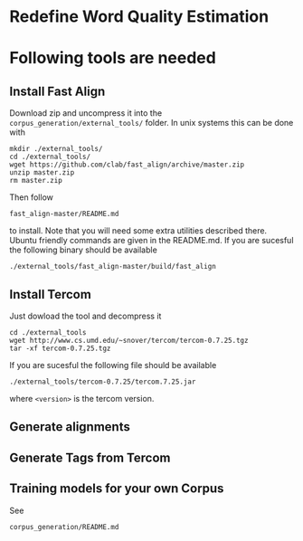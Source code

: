 Redefine Word Quality Estimation
======

# Following tools are needed

## Install Fast Align

Download zip and uncompress it into the `corpus_generation/external_tools/`
folder. In unix systems this can be done with

    mkdir ./external_tools/
    cd ./external_tools/
    wget https://github.com/clab/fast_align/archive/master.zip
    unzip master.zip
    rm master.zip
    
Then follow 

    fast_align-master/README.md 
    
to install. Note that you will need some extra utilities described there.
Ubuntu friendly commands are given in the README.md. If you are sucesful the
following binary should be available

    ./external_tools/fast_align-master/build/fast_align  

## Install Tercom

Just dowload the tool and decompress it

    cd ./external_tools
    wget http://www.cs.umd.edu/~snover/tercom/tercom-0.7.25.tgz
    tar -xf tercom-0.7.25.tgz

If you are sucesful the following file should be available

    ./external_tools/tercom-0.7.25/tercom.7.25.jar

where `<version>` is the tercom version.

## Generate alignments

## Generate Tags from Tercom



## Training models for your own Corpus 

See 

    corpus_generation/README.md
